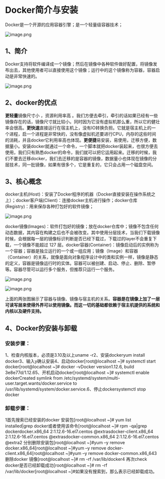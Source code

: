 # Docker简介与安装

Docker是一个开源的应用容器引擎；是一个轻量级容器技术；

![image.png](https://cdn.nlark.com/yuque/0/2019/png/84598/1554633390599-5f5ad709-18ba-4a43-a4d6-d55650938581.png#align=left&display=inline&height=142&name=image.png&originHeight=142&originWidth=215&size=17108&status=done&width=215)
## 1、简介
Docker支持将软件编译成一个镜像；然后在镜像中各种软件做好配置，将镜像发布出去，其他使用者可以直接使用这个镜像；运行中的这个镜像称为容器，容器启动是非常快速的。

![image.png](https://cdn.nlark.com/yuque/0/2019/png/84598/1554633372295-68342563-eeb6-47a8-a9cd-0e74716297ac.png#align=left&display=inline&height=362&name=image.png&originHeight=362&originWidth=539&size=118543&status=done&width=539)
<a name="caa034e6"></a>

## 2、docker的优点
**更轻量**镜像尺寸小 ，资源利用率高 。我们方便去牵引，牵引的话如果已经有一些镜像存在的话，镜像尺寸就比较小。同时因为它没有虚拟机那么重，所以它的健壮率会很高。**更快速**直接运行在宿主机上，没有IO转换负担。它就是宿主机上的一个进程，启一个进程是非常快的，没有像虚拟机还要进行CPU，内存的这些时间的消耗，并且docker它利用率高也体现。**更便捷**易安装，易使用，迁移方便，数据量小。安装docker就通过一个命令，一个脚本就把docker装起来，也很方便去使用，我们只有熟悉docker的命令，我们就可以把它运用起来。迁移的时候，我们不要去迁移docker，我们去迁移的是容器的镜像，数据量小也体现在镜像的分层技术，同一批镜像，如果有很多个，它是重复的，它只会占用一个磁盘空间。
<a name="fcd5525d"></a>
## 3、核心概念
docker主机(Host)：安装了Docker程序的机器（Docker直接安装在操作系统之上）；docker客户端(Client)：连接docker主机进行操作；docker仓库(Registry)：用来保存各种打包好的软件镜像；

![image.png](https://cdn.nlark.com/yuque/0/2019/png/84598/1554633789620-74500fe9-5ae8-4082-8a9a-5f787ccaadcb.png#align=left&display=inline&height=980&name=image.png&originHeight=980&originWidth=1190&size=501476&status=done&width=1190)

docker镜像(Images)：软件打包好的镜像；放在docker仓库中；镜像不包含任何动态数据，其内容在构建之后也不会被改变。其中使用分层技术，当我们下载镜像时候，会根据每一层的镜像标识判断是否已经下载过，下载过的layer不会重复下载，一个镜像不能超过
127 层。docker容器(Container)：镜像启动后的实例称为一个容器；容器是独立运行的一个或一组应用；镜像（Image）和容器（Container）的关系，就像是面向对象程序设计中的类和实例一样，镜像是静态的定义，容器是镜像运行时的实体。容器可以被创建、启动、停止、删除、暂停等。容器尽管可以运行多个服务，但推荐只运行一个服务。

![image.png](https://cdn.nlark.com/yuque/0/2019/png/84598/1554633757622-1a439fc6-c448-4960-b0db-5bc8836d8291.png#align=left&display=inline&height=125&name=image.png&originHeight=125&originWidth=368&size=22788&status=done&width=368)


![image.png](https://cdn.nlark.com/yuque/0/2019/png/84598/1554633763379-64e3620f-e8c1-470f-88ae-54b79c99b87e.png#align=left&display=inline&height=241&name=image.png&originHeight=241&originWidth=366&size=118172&status=done&width=366)

上面的两张图展示了容器与镜像、镜像与宿主机的关系。**容器是在镜像上加了一层可读写层来使得外界可以使用镜像。而这一切的基础都依赖于宿主机提供的系统和内核以及硬件支持。**

<a name="e71a87e7"></a>
## 4、Docker的安装与卸载
<a name="2205da00"></a>
### 安装步骤：
1、检查内核版本，必须是3.10及以上uname -r2、安装dockeryum install docker3、输入y确认安装4、启动docker[root@localhost ~]# systemctl start docker[root@localhost ~]# docker -vDocker version1.12.6, build 3e8e77d/1.12.65、开机启动docker[root@localhost ~]# systemctl enable dockerCreated symlink from /etc/systemd/system/multi-user.target.wants/docker.service to /usr/lib/systemd/system/docker.service.6、停止dockersystemctl stop docker
<a name="69aaefbf"></a>
### 卸载步骤：
1首先搜索已经安装的docker 安装包[root@localhost ~]# yum list installed|grep docker或者使用该命令[root@localhost ~]# rpm -qa|grep dockerdocker.x86_64 2:1.12.6-16.el7.centos @extrasdocker-client.x86_64 2:1.12.6-16.el7.centos @extrasdocker-common.x86_64 2:1.12.6-16.el7.centos @extra2 分别删除安装包[root@localhost ~]#yum –y remove docker.x86_64[root@localhost ~]#yum –y remove docker-client.x86_64[root@localhost ~]#yum –y remove docker-common.x86_643 删除docker 镜像[root@localhost ~]# rm -rf /var/lib/docker4 再次check docker是否已经卸载成功[root@localhost ~]# rm -rf /var/lib/docker[root@localhost ~]#如果没有搜索到，那么表示已经卸载成功。
